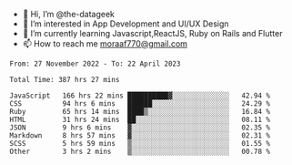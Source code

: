 - 👋 Hi, I’m @the-datageek
- 👀 I’m interested in App Development and UI/UX Design
- 🌱 I’m currently learning Javascript,ReactJS, Ruby on Rails and Flutter
- 📫 How to reach me moraaf770@gmail.com

<!---
the-datageek/the-datageek is a ✨ special ✨ repository because its `README.md` (this file) appears on your GitHub profile.
You can click the Preview link to take a look at your changes.
--->
<!--START_SECTION:waka-->

```text
From: 27 November 2022 - To: 22 April 2023

Total Time: 387 hrs 27 mins

JavaScript   166 hrs 22 mins ██████████▓░░░░░░░░░░░░░░   42.94 %
CSS          94 hrs 6 mins   ██████░░░░░░░░░░░░░░░░░░░   24.29 %
Ruby         65 hrs 14 mins  ████▒░░░░░░░░░░░░░░░░░░░░   16.84 %
HTML         31 hrs 24 mins  ██░░░░░░░░░░░░░░░░░░░░░░░   08.11 %
JSON         9 hrs 6 mins    ▓░░░░░░░░░░░░░░░░░░░░░░░░   02.35 %
Markdown     8 hrs 57 mins   ▓░░░░░░░░░░░░░░░░░░░░░░░░   02.31 %
SCSS         5 hrs 59 mins   ▒░░░░░░░░░░░░░░░░░░░░░░░░   01.55 %
Other        3 hrs 2 mins    ▒░░░░░░░░░░░░░░░░░░░░░░░░   00.78 %
```

<!--END_SECTION:waka-->
